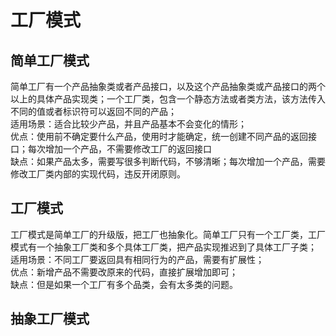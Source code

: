 
# 工厂模式
## 简单工厂模式
简单工厂有一个产品抽象类或者产品接口，以及这个产品抽象类或产品接口的两个以上的具体产品实现类；一个工厂类，包含一个静态方法或者类方法，该方法传入不同的值或者标识符可以返回不同的产品；</br>
适用场景：适合比较少产品，并且产品基本不会变化的情形；</br>
优点：使用前不确定要什么产品，使用时才能确定，统一创建不同产品的返回接口；每次增加一个产品，不需要修改工厂的返回接口</br>
缺点：如果产品太多，需要写很多判断代码，不够清晰；每次增加一个产品，需要修改工厂类内部的实现代码，违反开闭原则。</br>

## 工厂模式
工厂模式是简单工厂的升级版，把工厂也抽象化。简单工厂只有一个工厂类，工厂模式有一个抽象工厂类和多个具体工厂类，把产品实现推迟到了具体工厂子类；</br>
适用场景：不同工厂要返回具有相同行为的产品，需要有扩展性；</br>
优点：新增产品不需要改原来的代码，直接扩展增加即可；</br>
缺点：但是如果一个工厂有多个品类，会有太多类的问题。</br>

## 抽象工厂模式

